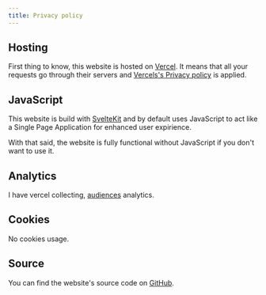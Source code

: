 ```yaml
---
title: Privacy policy
---
```


## Hosting

First thing to know, this website is hosted on [Vercel](https://vercel.com/). It means that all your requests go through their servers and [Vercels's Privacy policy](https://vercel.com/legal/privacy-policy) is applied.

## JavaScript

This website is build with [SvelteKit](https://kit.svelte.dev) and by default uses JavaScript to act like a Single Page Application for enhanced user expirience.

With that said, the website is fully functional without JavaScript if you don't want to use it.

## Analytics

I have vercel collecting, [audiences](https://vercel.com/docs/concepts/analytics/audiences) analytics.

## Cookies

No cookies usage.

## Source

You can find the website's source code on [GitHub](https://github.com/ngalaiko/galaiko.rocks).
